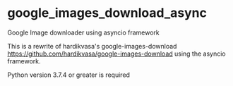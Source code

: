 # google_images_download_async
Google Image downloader using asyncio framework


This is a rewrite of hardikvasa's google-images-download https://github.com/hardikvasa/google-images-download using the asyncio framework.

Python version 3.7.4 or greater is required
